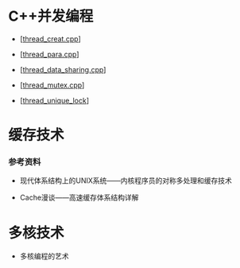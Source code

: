 # C++并发编程

* [[thread_creat.cpp](../src/C++ConCurrency/thread_creat.cpp)]
* [[thread_para.cpp](../src/C++ConCurrency/thread_para.cpp)]
* [[thread_data_sharing.cpp](../src/C++ConCurrency/thread_data_sharing.cpp)]
* [[thread_mutex.cpp](../src/C++ConCurrency/thread_mutex.cpp)]

* [[thread_unique_lock](../src/C++ConCurrency/thread_unique_lock.cpp)]



# 缓存技术

### 参考资料

* 现代体系结构上的UNIX系统——内核程序员的对称多处理和缓存技术

* Cache漫谈——高速缓存体系结构详解









# 多核技术

* 多核编程的艺术

